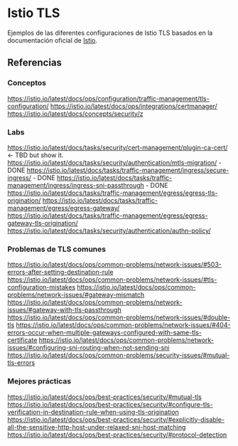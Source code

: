 # Istio TLS

Ejemplos de las diferentes configuraciones de Istio TLS basados en la documentación
oficial de [Istio](https://istio.io/latest/docs/).

## Referencias


### Conceptos
https://istio.io/latest/docs/ops/configuration/traffic-management/tls-configuration/
https://istio.io/latest/docs/ops/integrations/certmanager/
https://istio.io/latest/docs/concepts/security/z

### Labs
https://istio.io/latest/docs/tasks/security/cert-management/plugin-ca-cert/ <- TBD but show it.
https://istio.io/latest/docs/tasks/security/authentication/mtls-migration/ - DONE
https://istio.io/latest/docs/tasks/traffic-management/ingress/secure-ingress/ - DONE
https://istio.io/latest/docs/tasks/traffic-management/ingress/ingress-sni-passthrough - DONE 
https://istio.io/latest/docs/tasks/traffic-management/egress/egress-tls-origination/
https://istio.io/latest/docs/tasks/traffic-management/egress/egress-gateway/
https://istio.io/latest/docs/tasks/traffic-management/egress/egress-gateway-tls-origination/
https://istio.io/latest/docs/tasks/security/authentication/authn-policy/

### Problemas de TLS comunes
https://istio.io/latest/docs/ops/common-problems/network-issues/#503-errors-after-setting-destination-rule
https://istio.io/latest/docs/ops/common-problems/network-issues/#tls-configuration-mistakes
https://istio.io/latest/docs/ops/common-problems/network-issues/#gateway-mismatch
https://istio.io/latest/docs/ops/common-problems/network-issues/#gateway-with-tls-passthrough
https://istio.io/latest/docs/ops/common-problems/network-issues/#double-tls
https://istio.io/latest/docs/ops/common-problems/network-issues/#404-errors-occur-when-multiple-gateways-configured-with-same-tls-certificate
https://istio.io/latest/docs/ops/common-problems/network-issues/#configuring-sni-routing-when-not-sending-sni
https://istio.io/latest/docs/ops/common-problems/security-issues/#mutual-tls-errors

### Mejores prácticas
https://istio.io/latest/docs/ops/best-practices/security/#mutual-tls
https://istio.io/latest/docs/ops/best-practices/security/#configure-tls-verification-in-destination-rule-when-using-tls-origination
https://istio.io/latest/docs/ops/best-practices/security/#explicitly-disable-all-the-sensitive-http-host-under-relaxed-sni-host-matching
https://istio.io/latest/docs/ops/best-practices/security/#protocol-detection

